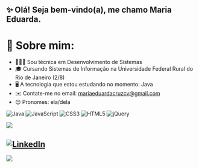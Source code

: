 ## ✨ Olá! Seja bem-vindo(a), me chamo Maria Eduarda.

# 💫 Sobre mim: <br>
- 👩🏽‍💻 Sou técnica em Desenvolvimento de Sistemas
- 🎓 Cursando Sistemas de Informação na Universidade Federal Rural do Rio de Janeiro (2/8)
- 🖥️ A tecnologia que estou estudando no momento: Java
- ✉️ Contate-me no email: mariaeduardacruzcv@gmail.com
- 😊 Pronomes: ela/dela

![Java](https://img.shields.io/badge/Java-ED8B00?style=for-the-badge&logo=java&logoColor=white) ![JavaScript](https://img.shields.io/badge/javascript-%23323330.svg?style=for-the-badge&logo=javascript&logoColor=%23F7DF1E) ![CSS3](https://img.shields.io/badge/css3-%231572B6.svg?style=for-the-badge&logo=css3&logoColor=white) ![HTML5](https://img.shields.io/badge/html5-%23E34F26.svg?style=for-the-badge&logo=html5&logoColor=white) ![jQuery](https://img.shields.io/badge/jquery-%230769AD.svg?style=for-the-badge&logo=jquery&logoColor=white) 

![](https://github-readme-stats.vercel.app/api/top-langs/?username=mariamourie&theme=midnight-purple&hide_border=false&include_all_commits=true&count_private=true&layout=compact)

[![LinkedIn](https://img.shields.io/badge/LinkedIn-%230077B5.svg?logo=linkedin&logoColor=white)](https://linkedin.com/in/maria-eduarda-cruz) 
---
[![](https://visitcount.itsvg.in/api?id=mariamourie&icon=9&color=11)](https://visitcount.itsvg.in)
